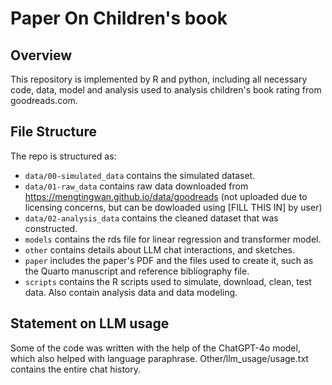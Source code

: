 # Paper On Children's book

## Overview
This repository is implemented by R and python, including all necessary code, data, model and analysis used to analysis children's book rating from goodreads.com.


## File Structure

The repo is structured as:

-   `data/00-simulated_data` contains the simulated dataset.
-   `data/01-raw_data` contains raw data downloaded from https://mengtingwan.github.io/data/goodreads (not uploaded due to licensing concerns, but can be dowloaded using [FILL THIS IN] by user)
-   `data/02-analysis_data` contains the cleaned dataset that was constructed.
-   `models` contains the rds file for linear regression and transformer model.
-   `other` contains details about LLM chat interactions, and sketches.
-   `paper` includes the paper's PDF and the files used to create it, such as the Quarto manuscript and reference bibliography file. 
-   `scripts` contains the R scripts used to simulate, download, clean, test data. Also contain analysis data and data modeling.

## Statement on LLM usage

Some of the code was written with the help of the ChatGPT-4o model, which also helped with language paraphrase. Other/llm_usage/usage.txt contains the entire chat history.

